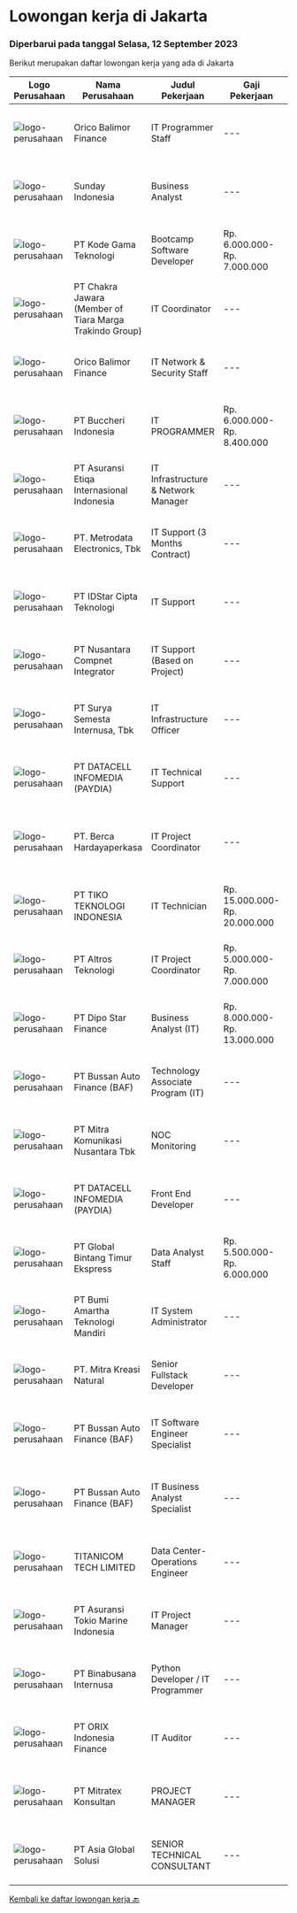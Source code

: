 
  # Lowongan kerja di Jakarta

  ### Diperbarui pada tanggal Selasa, 12 September 2023

  Berikut merupakan daftar lowongan kerja yang ada di Jakarta

  |Logo Perusahaan | Nama Perusahaan | Judul Pekerjaan | Gaji Pekerjaan | Lokasi | Deskripsi | Tanggal diunggah | Pranala |
  | -------------- | --------------- | --------------- | --------- | --------- | -------------- | ------- | ----------- |
  |![logo-perusahaan](https://image-service-cdn.seek.com.au/6d870c6a68dee06775d91edf7b2f3ca7d0c587d9/ee4dce1061f3f616224767ad58cb2fc751b8d2dc)|Orico Balimor Finance|IT Programmer Staff|---|Jakarta Pusat|Job Description: Database knowledge (Mysql, SQL Server, Neo4J). Having basic knowledge of web service API. Having basic knowledge in RPA (Robotic...|Jumat, 08 September 2023|https://www.jobstreet.co.id/id/job/it-programmer-staff-4464022?token=0~a910ad42-39a1-4ed0-bc40-1ae94cc7df0c&sectionRank=1&jobId=jobstreet-id-job-4464022|
|![logo-perusahaan](https://image-service-cdn.seek.com.au/ab34a26297fe7d664abb918e9399c3f99389f3f8/ee4dce1061f3f616224767ad58cb2fc751b8d2dc)|Sunday Indonesia|Business Analyst|---|Jakarta Selatan|Sunday is a fully-integrated sales and services Insurtech headquartered in Thailand that uses artificial intelligence and digital platforms to offer...|Senin, 11 September 2023|https://www.jobstreet.co.id/id/job/business-analyst-4465804?token=0~a910ad42-39a1-4ed0-bc40-1ae94cc7df0c&sectionRank=2&jobId=jobstreet-id-job-4465804|
|![logo-perusahaan](https://image-service-cdn.seek.com.au/68252c42c4168a1c8c01d2e4780afabda7581fcc/ee4dce1061f3f616224767ad58cb2fc751b8d2dc)|PT Kode Gama Teknologi|Bootcamp Software Developer|Rp. 6.000.000-Rp. 7.000.000|Jakarta Raya|Selected candidates should meet the following requirements: Age maximum 27 years old Possess at least a Diploma/Bachelor's Degree in Computer...|Senin, 11 September 2023|https://www.jobstreet.co.id/id/job/bootcamp-software-developer-4465771?token=0~a910ad42-39a1-4ed0-bc40-1ae94cc7df0c&sectionRank=3&jobId=jobstreet-id-job-4465771|
|![logo-perusahaan](https://image-service-cdn.seek.com.au/a7bf76795e87005e338f62b873e6bec647dabb89/ee4dce1061f3f616224767ad58cb2fc751b8d2dc)|PT Chakra Jawara (Member of Tiara Marga Trakindo Group)|IT Coordinator|---|Jakarta Raya|Qualification:  S1 Information Engineering &amp; Information Systems Minimum 3 years of experience Can use SAP, Python, Data Wrangling, EDA...|Kamis, 07 September 2023|https://www.jobstreet.co.id/id/job/it-coordinator-4461879?token=0~a910ad42-39a1-4ed0-bc40-1ae94cc7df0c&sectionRank=4&jobId=jobstreet-id-job-4461879|
|![logo-perusahaan](https://image-service-cdn.seek.com.au/6d870c6a68dee06775d91edf7b2f3ca7d0c587d9/ee4dce1061f3f616224767ad58cb2fc751b8d2dc)|Orico Balimor Finance|IT Network & Security Staff|---|Jakarta Pusat|Job Description: Monitoring network to prevent attack and make sure it safe. Responsible to install, configure, troubleshoot &amp; administer network...|Jumat, 08 September 2023|https://www.jobstreet.co.id/id/job/it-network-security-staff-4464031?token=0~a910ad42-39a1-4ed0-bc40-1ae94cc7df0c&sectionRank=5&jobId=jobstreet-id-job-4464031|
|![logo-perusahaan](https://image-service-cdn.seek.com.au/6f7215aa27eed805bb9c4be36d5c6da2846c0403/ee4dce1061f3f616224767ad58cb2fc751b8d2dc)|PT Buccheri Indonesia|IT PROGRAMMER|Rp. 6.000.000-Rp. 8.400.000|Jakarta Barat|Deskripsi Pekerjaan : Merancang, mengembangkan dan menguji aplikasi dan website Memastikan semua aplikasi dapat berjalan dengan baik. Merancang cara...|Jumat, 08 September 2023|https://www.jobstreet.co.id/id/job/it-programmer-4463373?token=0~a910ad42-39a1-4ed0-bc40-1ae94cc7df0c&sectionRank=6&jobId=jobstreet-id-job-4463373|
|![logo-perusahaan](https://image-service-cdn.seek.com.au/d07054108b4ee8e6eb0930893fe537964f6996d5/ee4dce1061f3f616224767ad58cb2fc751b8d2dc)|PT Asuransi Etiqa Internasional Indonesia|IT Infrastructure & Network Manager|---|Jakarta Pusat|Job Description: User monitoring trough Active Directory / Domain Controller IT Asset management monitoring based on Finance Department and IT...|Senin, 11 September 2023|https://www.jobstreet.co.id/id/job/it-infrastructure-network-manager-4465249?token=0~a910ad42-39a1-4ed0-bc40-1ae94cc7df0c&sectionRank=7&jobId=jobstreet-id-job-4465249|
|![logo-perusahaan](https://image-service-cdn.seek.com.au/0d75518309b56a3cff39daa569b0ba02cc7a22f2/ee4dce1061f3f616224767ad58cb2fc751b8d2dc)|PT. Metrodata Electronics, Tbk|IT Support (3 Months Contract)|---|Jakarta Raya|Deskripsi Pekerjaan : Sebagai First Level Support untuk melakukan respon Insiden dan Service Request Operasional IT Melakukan Pembuatan Tiket Insiden...|Senin, 11 September 2023|https://www.jobstreet.co.id/id/job/it-support-3-months-contract-4465501?token=0~a910ad42-39a1-4ed0-bc40-1ae94cc7df0c&sectionRank=8&jobId=jobstreet-id-job-4465501|
|![logo-perusahaan](https://image-service-cdn.seek.com.au/5d3879f4175254070d6df25a44d4278779a2b72f/ee4dce1061f3f616224767ad58cb2fc751b8d2dc)|PT IDStar Cipta Teknologi|IT Support|---|Jakarta Selatan|Job Description: Memonitor keseluruhan sistem Allo Bank: servis-servis di aplikasi, utiliasi CPU, memory dan harddisk; transaksi, dan kontak langsung...|Senin, 11 September 2023|https://www.jobstreet.co.id/id/job/it-support-4465024?token=0~a910ad42-39a1-4ed0-bc40-1ae94cc7df0c&sectionRank=9&jobId=jobstreet-id-job-4465024|
|![logo-perusahaan](https://image-service-cdn.seek.com.au/faf1379cb2f8ff5c87162dc20c60c0d2f63dba1c/ee4dce1061f3f616224767ad58cb2fc751b8d2dc)|PT Nusantara Compnet Integrator|IT Support (Based on Project)|---|Jakarta Raya|Job Descriptions : Analyze customer needs Provide solutions and give recommendations to the customer according to their needs Preventive and...|Senin, 11 September 2023|https://www.jobstreet.co.id/id/job/it-support-based-on-project-4465407?token=0~a910ad42-39a1-4ed0-bc40-1ae94cc7df0c&sectionRank=10&jobId=jobstreet-id-job-4465407|
|![logo-perusahaan](https://image-service-cdn.seek.com.au/3686f82f3069dcbc44da57e6e90cf98aba720043/ee4dce1061f3f616224767ad58cb2fc751b8d2dc)|PT Surya Semesta Internusa, Tbk|IT Infrastructure Officer|---|Jakarta Selatan|Job Description: Planning, managing, and physically maintaining IT infrastructure such as power, cooling, fire safety, building management access, and...|Senin, 11 September 2023|https://www.jobstreet.co.id/id/job/it-infrastructure-officer-4465267?token=0~a910ad42-39a1-4ed0-bc40-1ae94cc7df0c&sectionRank=11&jobId=jobstreet-id-job-4465267|
|![logo-perusahaan](https://image-service-cdn.seek.com.au/f80ebd68c42bfd4023b567b9a20912de7d25187a/ee4dce1061f3f616224767ad58cb2fc751b8d2dc)|PT DATACELL INFOMEDIA (PAYDIA)|IT Technical Support|---|Jakarta Pusat|[4.19 PM] Naomi RevadaniIT Tech SupportJob Description : Provide technical assistance and support to end-users and partners Respond to help desk...|Senin, 11 September 2023|https://www.jobstreet.co.id/id/job/it-technical-support-4465985?token=0~a910ad42-39a1-4ed0-bc40-1ae94cc7df0c&sectionRank=12&jobId=jobstreet-id-job-4465985|
|![logo-perusahaan](https://image-service-cdn.seek.com.au/6a76252207cfed561e664c874d4631f4aefd8409/ee4dce1061f3f616224767ad58cb2fc751b8d2dc)|PT. Berca Hardayaperkasa|IT Project Coordinator|---|Jakarta Raya|Menangani dan mengontrol berlangsungnya project sesuai dengan waktu yang telah ditentukan. Berkoordinasi dengan client/management untuk proses project...|Senin, 11 September 2023|https://www.jobstreet.co.id/id/job/it-project-coordinator-4466002?token=0~a910ad42-39a1-4ed0-bc40-1ae94cc7df0c&sectionRank=13&jobId=jobstreet-id-job-4466002|
|![logo-perusahaan](https://i.ibb.co/sqvTCh9/112815900-stock-vector-no-image-available-icon-flat-vector.webp)|PT TIKO TEKNOLOGI INDONESIA|IT Technician|Rp. 15.000.000-Rp. 20.000.000|Jakarta Raya|Mastering hardware &amp; software issues Develop, maintain web-based applications &amp; websites Handling, maintaining, troubleshooting software,...|Rabu, 06 September 2023|https://www.jobstreet.co.id/id/job/it-technician-4461314?token=0~a910ad42-39a1-4ed0-bc40-1ae94cc7df0c&sectionRank=14&jobId=jobstreet-id-job-4461314|
|![logo-perusahaan](https://image-service-cdn.seek.com.au/8fd509fddd63ae50c77682c2b866956d32a87600/ee4dce1061f3f616224767ad58cb2fc751b8d2dc)|PT Altros Teknologi|IT Project Coordinator|Rp. 5.000.000-Rp. 7.000.000|Jakarta Raya|IT Project CoordinatorRequirements:·      Candidate must possess at least a Diploma, Bachelor’s Degree, or equivalent.·      At least have knowledge...|Senin, 11 September 2023|https://www.jobstreet.co.id/id/job/it-project-coordinator-4465835?token=0~a910ad42-39a1-4ed0-bc40-1ae94cc7df0c&sectionRank=15&jobId=jobstreet-id-job-4465835|
|![logo-perusahaan](https://image-service-cdn.seek.com.au/7af044d5f91cf6dea9c30f6825e57b117cf19bdc/ee4dce1061f3f616224767ad58cb2fc751b8d2dc)|PT Dipo Star Finance|Business Analyst (IT)|Rp. 8.000.000-Rp. 13.000.000|Jakarta Pusat|To analyze, review, and support for any requests or incidents coming from the users To conduct close research for new technology and deployed it when...|Senin, 11 September 2023|https://www.jobstreet.co.id/id/job/business-analyst-it-4466233?token=0~a910ad42-39a1-4ed0-bc40-1ae94cc7df0c&sectionRank=16&jobId=jobstreet-id-job-4466233|
|![logo-perusahaan](https://image-service-cdn.seek.com.au/54993bb1f2d4d0100bd1395ebfa53bc71346c6a2/ee4dce1061f3f616224767ad58cb2fc751b8d2dc)|PT Bussan Auto Finance (BAF)|Technology Associate Program (IT)|---|Jakarta Selatan|Technology Associate Program (TAP) IT will go through intensive training and OJT with the goal of nurturing their leadership skills, teamwork...|Senin, 11 September 2023|https://www.jobstreet.co.id/id/job/technology-associate-program-it-4465705?token=0~a910ad42-39a1-4ed0-bc40-1ae94cc7df0c&sectionRank=17&jobId=jobstreet-id-job-4465705|
|![logo-perusahaan](https://image-service-cdn.seek.com.au/3ac99c066a2f7c3ca070d5bf23114751cdea3fcc/ee4dce1061f3f616224767ad58cb2fc751b8d2dc)|PT Mitra Komunikasi Nusantara Tbk|NOC Monitoring|---|Jakarta Selatan|Anak perusahaan kami Viberlink Indonesia merupakan perusahaan penyedia layanan Internet Service Provider (ISP).Kualifikasi: Menguasai perangkat...|Senin, 11 September 2023|https://www.jobstreet.co.id/id/job/noc-monitoring-4466023?token=0~a910ad42-39a1-4ed0-bc40-1ae94cc7df0c&sectionRank=18&jobId=jobstreet-id-job-4466023|
|![logo-perusahaan](https://image-service-cdn.seek.com.au/52acc6a02544668f39c3342e6ca387ec606ebf92/ee4dce1061f3f616224767ad58cb2fc751b8d2dc)|PT DATACELL INFOMEDIA (PAYDIA)|Front End Developer|---|Jakarta Pusat|Job Description : Develop, improve and Deploy high-quality front-end Benchmark, load test, diagnose problems and help to create solutions Design,...|Senin, 11 September 2023|https://www.jobstreet.co.id/id/job/front-end-developer-4465970?token=0~a910ad42-39a1-4ed0-bc40-1ae94cc7df0c&sectionRank=19&jobId=jobstreet-id-job-4465970|
|![logo-perusahaan](https://image-service-cdn.seek.com.au/f0f609b976521544b39fcd08b44af594051edcaa/ee4dce1061f3f616224767ad58cb2fc751b8d2dc)|PT Global Bintang Timur Ekspress|Data Analyst Staff|Rp. 5.500.000-Rp. 6.000.000|Jakarta Utara|Requirements: Bachelor in any degree (Prefer Mathematic/Information Technology)  Excellent in Microsoft Word &amp; Excel (IF, Vlookup, Hlookup, Pivot)...|Senin, 11 September 2023|https://www.jobstreet.co.id/id/job/data-analyst-staff-4466046?token=0~a910ad42-39a1-4ed0-bc40-1ae94cc7df0c&sectionRank=20&jobId=jobstreet-id-job-4466046|
|![logo-perusahaan](https://image-service-cdn.seek.com.au/3f8501eb9d791012bb592c57fc8065efc5d6ea2a/ee4dce1061f3f616224767ad58cb2fc751b8d2dc)|PT Bumi Amartha Teknologi Mandiri|IT System Administrator|---|Jakarta Raya|Job Requirements: Bachelor's degree in Computer Science +2 years of experience as IT System Admnistrator Deep knowledge and experience on OS Linux and...|Senin, 11 September 2023|https://www.jobstreet.co.id/id/job/it-system-administrator-4464925?token=0~a910ad42-39a1-4ed0-bc40-1ae94cc7df0c&sectionRank=21&jobId=jobstreet-id-job-4464925|
|![logo-perusahaan](https://image-service-cdn.seek.com.au/72b9f6a20942a59b4f4bef6f07b360a60906f545/ee4dce1061f3f616224767ad58cb2fc751b8d2dc)|PT. Mitra Kreasi Natural|Senior Fullstack Developer|---|Jakarta Utara|Job Description:• Design, develop, and implement new web and mobile applications.• Maintain existing systems to ensure they meet performance,...|Senin, 11 September 2023|https://www.jobstreet.co.id/id/job/senior-fullstack-developer-4466093?token=0~a910ad42-39a1-4ed0-bc40-1ae94cc7df0c&sectionRank=22&jobId=jobstreet-id-job-4466093|
|![logo-perusahaan](https://image-service-cdn.seek.com.au/54993bb1f2d4d0100bd1395ebfa53bc71346c6a2/ee4dce1061f3f616224767ad58cb2fc751b8d2dc)|PT Bussan Auto Finance (BAF)|IT Software Engineer Specialist|---|Jakarta Selatan|Qualification : Minimum Bachelor degree IT (Information Engineering, Information Systems, Computer Engineering) Experience in the same field minimum 3...|Senin, 11 September 2023|https://www.jobstreet.co.id/id/job/it-software-engineer-specialist-4465061?token=0~a910ad42-39a1-4ed0-bc40-1ae94cc7df0c&sectionRank=23&jobId=jobstreet-id-job-4465061|
|![logo-perusahaan](https://image-service-cdn.seek.com.au/54993bb1f2d4d0100bd1395ebfa53bc71346c6a2/ee4dce1061f3f616224767ad58cb2fc751b8d2dc)|PT Bussan Auto Finance (BAF)|IT Business Analyst Specialist|---|Jakarta Selatan|Qualification : Candidate must possess at least Bachelor's Degree in Engineering (Computer/Telecommunication), Computer Science/Information Technology...|Senin, 11 September 2023|https://www.jobstreet.co.id/id/job/it-business-analyst-specialist-4465064?token=0~a910ad42-39a1-4ed0-bc40-1ae94cc7df0c&sectionRank=24&jobId=jobstreet-id-job-4465064|
|![logo-perusahaan](https://image-service-cdn.seek.com.au/e8c9e81036c606c09917a3a5bb6c33b8c9218ff4/ee4dce1061f3f616224767ad58cb2fc751b8d2dc)|TITANICOM TECH LIMITED|Data Center-Operations Engineer|---|Jakarta Raya|Job Responsibility:1.     Assist the customer to perform on-site operation and maintenance support according to the work manual;2.     Carry out...|Jumat, 08 September 2023|https://www.jobstreet.co.id/id/job/data-center-operations-engineer-5518601/origin/my?token=0~a910ad42-39a1-4ed0-bc40-1ae94cc7df0c&sectionRank=25&jobId=jobstreet-my-job-5518601|
|![logo-perusahaan](https://image-service-cdn.seek.com.au/2df4988c946dd67d9bfe5c9b550d200b813f1bcb/ee4dce1061f3f616224767ad58cb2fc751b8d2dc)|PT Asuransi Tokio Marine Indonesia|IT Project Manager|---|Jakarta Pusat|Responsibilities: Project Planning: Create a detailed plan that outlines project goals, timelines, and required resources. Stakeholder Management:...|Senin, 11 September 2023|https://www.jobstreet.co.id/id/job/it-project-manager-4466262?token=0~a910ad42-39a1-4ed0-bc40-1ae94cc7df0c&sectionRank=26&jobId=jobstreet-id-job-4466262|
|![logo-perusahaan](https://image-service-cdn.seek.com.au/ce3af71f075138f7f6b3b43a4e7b8041c4ba730d/ee4dce1061f3f616224767ad58cb2fc751b8d2dc)|PT Binabusana Internusa|Python Developer / IT Programmer|---|Jakarta Pusat|Persyaratan:- Minimal S1 Teknik Komputer/ Informatika- Memiliki pengalaman (minimal 1 tahun) dalam pemrograman web- Memiliki kemauan untuk mempelajari...|Senin, 11 September 2023|https://www.jobstreet.co.id/id/job/python-developer-it-programmer-4465040?token=0~a910ad42-39a1-4ed0-bc40-1ae94cc7df0c&sectionRank=27&jobId=jobstreet-id-job-4465040|
|![logo-perusahaan](https://image-service-cdn.seek.com.au/b88a8118faa627bf56b8417ae5aad7cade27d4c1/ee4dce1061f3f616224767ad58cb2fc751b8d2dc)|PT ORIX Indonesia Finance|IT Auditor|---|Jakarta Raya|We are seeking candidates who are hard workers and passionate, with high integrity and strong communication skills to join our Internal Audit...|Jumat, 08 September 2023|https://www.jobstreet.co.id/id/job/it-auditor-4463014?token=0~a910ad42-39a1-4ed0-bc40-1ae94cc7df0c&sectionRank=28&jobId=jobstreet-id-job-4463014|
|![logo-perusahaan](https://image-service-cdn.seek.com.au/691fd6e4a9b8069234b76340090d1b3b9cc429ff/ee4dce1061f3f616224767ad58cb2fc751b8d2dc)|PT Mitratex Konsultan|PROJECT MANAGER|---|Jakarta Raya|Job Description Provide consultancy and solution to our customer Plan, manage and control project Requirements, Experience and Competence: Bachelor...|Senin, 11 September 2023|https://www.jobstreet.co.id/id/job/project-manager-4465592?token=0~a910ad42-39a1-4ed0-bc40-1ae94cc7df0c&sectionRank=29&jobId=jobstreet-id-job-4465592|
|![logo-perusahaan](https://image-service-cdn.seek.com.au/8239546b0a3ee5e75eb35a19bfb6409df1b92460/ee4dce1061f3f616224767ad58cb2fc751b8d2dc)|PT Asia Global Solusi|SENIOR TECHNICAL CONSULTANT|---|Jakarta Raya|General Qualifications : 1-3 years experience writing code Proven understanding of security, efficient code reuse, and software design Ability to work...|Senin, 11 September 2023|https://www.jobstreet.co.id/id/job/senior-technical-consultant-4465168?token=0~a910ad42-39a1-4ed0-bc40-1ae94cc7df0c&sectionRank=30&jobId=jobstreet-id-job-4465168|


  [Kembali ke daftar lowongan kerja 🔙](../README.md#daftar-lowongan-kerja)
  